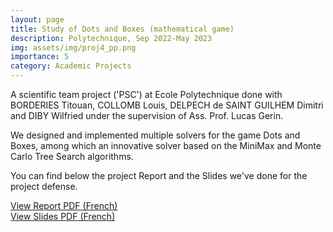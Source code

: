 ```yaml
---
layout: page
title: Study of Dots and Boxes (mathematical game)
description: Polytechnique, Sep 2022-May 2023
img: assets/img/proj4_pp.png
importance: 5
category: Academic Projects
---
```


A scientific team project ('PSC') at Ecole Polytechnique done with BORDERIES Titouan, COLLOMB Louis, DELPECH de SAINT GUILHEM Dimitri and DIBY Wilfried under the supervision of Ass. Prof. Lucas Gerin.

We designed and implemented multiple solvers for the game Dots and Boxes, among which an innovative solver based on the MiniMax and Monte Carlo Tree Search algorithms.

You can find below the project Report and the Slides we've done for the project defense.

<div class="mt-4">
    <a href="../../assets/pdf/PSC MAP08_rapport.pdf" class="btn btn-primary" target="_blank">
        View Report PDF (French)
    </a>
</div>

<div class="mt-4">
    <a href="../../assets/pdf/PSC MAP08 Slides.pdf" class="btn btn-primary" target="_blank">
        View Slides PDF (French)
    </a>
</div>